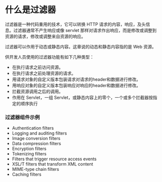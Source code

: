 什么是过滤器
====

过滤器是一种代码重用的技术，它可以转换 HTTP 请求的内容，响应，及头信息。过滤器通常不产生响应或像 servlet 那样对请求作出响应，而是修改或调整到资源的请求，修改或调整来自资源的响应。

过滤器可以作用于动态或静态内容。这章说的动态和静态内容指的是 Web 资源。

供开发人员使用的过滤器功能有如下几种类型：

* 在执行请求之前访问资源。
* 在执行请求之前处理资源的请求。
* 用请求对象的自定义版本包装请求对请求的header和数据进行修改。
* 用响应对象的自定义版本包装响应对响应的header和数据进行修改。
* 拦截资源调用之后的调用。
* 作用在 Servlet，一组 Servlet，或静态内容上的零个，一个或多个拦截器按指定的顺序执行

### 过滤器组件示例

* Authentication filters
* Logging and auditing filters
* Image conversion filters
* Data compression filters
* Encryption filters
* Tokenizing filters
* Filters that trigger resource access events
* XSL/T filters that transform XML content
* MIME-type chain filters
* Caching filters